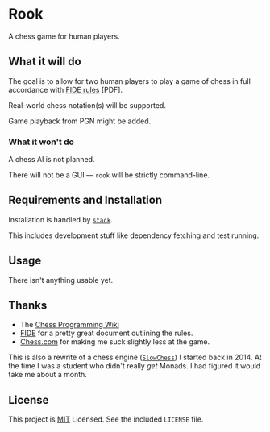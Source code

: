 # Rook

A chess game for human players.

## What it will do

The goal is to allow for two human players to play a game of chess in full
accordance with [FIDE rules][rules] [PDF].

Real-world chess notation(s) will be supported.

Game playback from PGN might be added.

[rules]: https://www.fide.com/FIDE/handbook/LawsOfChess.pdf

### What it won't do

A chess AI is not planned.

There will not be a GUI — `rook` will be strictly command-line.

## Requirements and Installation

Installation is handled by [`stack`][stack].

[stack]: https://github.com/commercialhaskell/stack

This includes development stuff like dependency fetching and test running.

## Usage

There isn't anything usable yet.

## Thanks

* The [Chess Programming Wiki](https://chessprogramming.wikispaces.com)
* [FIDE][rules] for a pretty great document outlining the rules.
* [Chess.com](http://chess.com) for making me suck slightly less at the game.

This is also a rewrite of a chess engine ([`SlowChess`][SlowChess]) I started
back in 2014. At the time I was a student who didn't really *get* Monads. I
had figured it would take me about a month.

[SlowChess]: https://github.com/isaacazuelos/SlowChess

## License

This project is [MIT][] Licensed. See the included `LICENSE` file.

[MIT]: https://opensource.org/licenses/MIT
